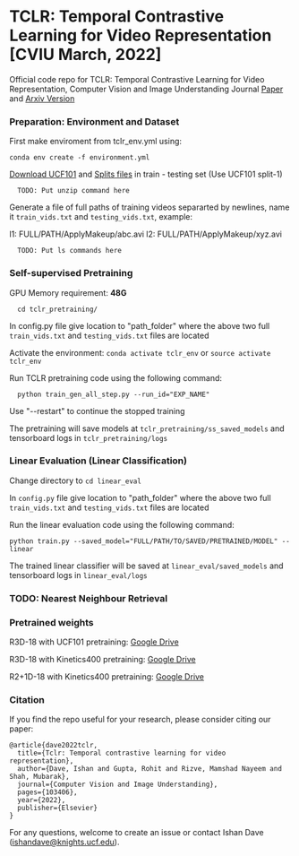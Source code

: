 # TCLR: Temporal Contrastive Learning for Video Representation [CVIU March, 2022]
Official code repo for TCLR: Temporal Contrastive Learning for Video Representation, Computer Vision and Image Understanding Journal [Paper](https://doi.org/10.1016/j.cviu.2022.103406) and [Arxiv Version](https://arxiv.org/abs/2101.07974)

### Preparation: Environment and Dataset

First make enviroment from tclr_env.yml using:

  ```
  conda env create -f environment.yml
  ```

[Download UCF101](https://www.crcv.ucf.edu/data/UCF101/UCF101.rar) and [Splits files](https://www.crcv.ucf.edu/data/UCF101/UCF101TrainTestSplits-RecognitionTask.zip) in train - testing set (Use UCF101 split-1)

```
  TODO: Put unzip command here
  ```

Generate a file of full paths of training videos separarted by newlines, name it `train_vids.txt` and `testing_vids.txt`, example:

l1: FULL/PATH/ApplyMakeup/abc.avi
l2: FULL/PATH/ApplyMakeup/xyz.avi

```
  TODO: Put ls commands here
  ```
  
### Self-supervised Pretraining

GPU Memory requirement: **48G**

```
  cd tclr_pretraining/
  ```
  
In config.py file give location to "path_folder" where the above two full `train_vids.txt` and `testing_vids.txt` files are located 

Activate the environment: `conda activate tclr_env` or `source activate tclr_env`


Run TCLR pretraining code using the following command:
```
  python train_gen_all_step.py --run_id="EXP_NAME"
  ```

Use "--restart" to continue the stopped training

The pretraining will save models at `tclr_pretraining/ss_saved_models` and tensorboard logs in `tclr_pretraining/logs`

### Linear Evaluation (Linear Classification)

Change directory to `cd linear_eval`

In `config.py` file give location to "path_folder" where the above two full `train_vids.txt` and `testing_vids.txt` files are located 

Run the linear evaluation code using the following command:

```
python train.py --saved_model="FULL/PATH/TO/SAVED/PRETRAINED/MODEL" --linear
  ```

The trained linear classifier will be saved at `linear_eval/saved_models` and tensorboard logs in `linear_eval/logs`

### TODO: Nearest Neighbour Retrieval

### Pretrained weights

R3D-18 with UCF101 pretraining: [Google Drive](https://drive.google.com/file/d/1Y-YmohPPeZKmd8MO_KVYKDNoIbzpjQWV/view?usp=sharing)

R3D-18 with Kinetics400 pretraining: [Google Drive](https://drive.google.com/file/d/1m-u8N18dYFqP9B2JF3dEYOowKg3xDrds/view?usp=sharing)

R2+1D-18 with Kinetics400 pretraining: [Google Drive](https://drive.google.com/file/d/1cuM4vFJA8wDDYmkQeAhwBUDQD0aDGmqD/view?usp=sharing)

### Citation
If you find the repo useful for your research, please consider citing our paper: 
```
@article{dave2022tclr,
  title={Tclr: Temporal contrastive learning for video representation},
  author={Dave, Ishan and Gupta, Rohit and Rizve, Mamshad Nayeem and Shah, Mubarak},
  journal={Computer Vision and Image Understanding},
  pages={103406},
  year={2022},
  publisher={Elsevier}
}
```
For any questions, welcome to create an issue or contact Ishan Dave ([ishandave@knights.ucf.edu](mailto:ishandave@knights.ucf.edu)).
